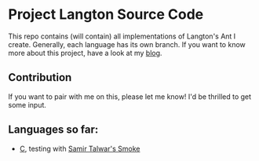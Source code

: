 # Project Langton Source Code

This repo contains (will contain) all implementations of Langton's Ant I create. Generally, each language has its own branch.
If you want to know more about this project, have a look at my [blog](https://www.reasu.at).

## Contribution
If you want to pair with me on this, please let me know! I'd be thrilled to get some input.

## Languages so far:
- [C](https://github.com/ReaSu/Auntie_Ant/tree/c-with-smoke), testing with [Samir Talwar's Smoke](https://github.com/SamirTalwar/smoke)
